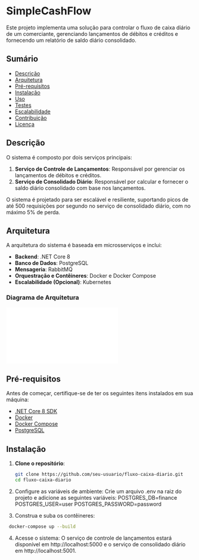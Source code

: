 # SimpleCashFlow
Este projeto implementa uma solução para controlar o fluxo de caixa diário de um comerciante, gerenciando lançamentos de débitos e créditos e fornecendo um relatório de saldo diário consolidado.

## Sumário

- [Descrição](#descrição)
- [Arquitetura](#arquitetura)
- [Pré-requisitos](#pré-requisitos)
- [Instalação](#instalação)
- [Uso](#uso)
- [Testes](#testes)
- [Escalabilidade](#escalabilidade)
- [Contribuição](#contribuição)
- [Licença](#licença)

## Descrição

O sistema é composto por dois serviços principais:

1. **Serviço de Controle de Lançamentos**: Responsável por gerenciar os lançamentos de débitos e créditos.
2. **Serviço de Consolidado Diário**: Responsável por calcular e fornecer o saldo diário consolidado com base nos lançamentos.

O sistema é projetado para ser escalável e resiliente, suportando picos de até 500 requisições por segundo no serviço de consolidado diário, com no máximo 5% de perda.

## Arquitetura

A arquitetura do sistema é baseada em microsserviços e inclui:

- **Backend**: .NET Core 8
- **Banco de Dados**: PostgreSQL
- **Mensageria**: RabbitMQ
- **Orquestração e Contêineres**: Docker e Docker Compose
- **Escalabilidade (Opcional)**: Kubernetes

### Diagrama de Arquitetura

![descrição da Arquitetura](descricao.txt)

## Pré-requisitos

Antes de começar, certifique-se de ter os seguintes itens instalados em sua máquina:

- [.NET Core 8 SDK](https://dotnet.microsoft.com/download/dotnet/8.0)
- [Docker](https://www.docker.com/)
- [Docker Compose](https://docs.docker.com/compose/)
- [PostgreSQL](https://www.postgresql.org/download/)

## Instalação

1. **Clone o repositório**:
   ```bash
   git clone https://github.com/seu-usuario/fluxo-caixa-diario.git
   cd fluxo-caixa-diario
   ```
2. Configure as variáveis de ambiente:
   Crie um arquivo .env na raiz do projeto e adicione as seguintes variáveis:
     POSTGRES_DB=finance
     POSTGRES_USER=user
     POSTGRES_PASSWORD=password

3. Construa e suba os contêineres:
  ```bash
   docker-compose up --build
  ```

4. Acesse o sistema:
   O serviço de controle de lançamentos estará disponível em http://localhost:5000 e o serviço de consolidado diário em http://localhost:5001.

